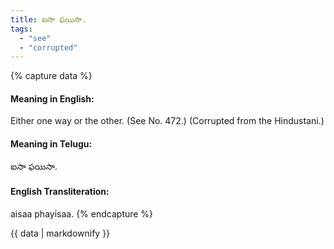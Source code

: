 ```yaml
---
title: ఐసా ఫయిసా.
tags:
  - "see"
  - "corrupted"
---
```


{% capture data %}
#### Meaning in English:
Either one way or the other.
(See No. 472.)
(Corrupted from the Hindustani.)

#### Meaning in Telugu:
ఐసా ఫయిసా.

#### English Transliteration:
aisaa phayisaa.
{% endcapture %}

<div class="notice">{{ data | markdownify }}</div>

